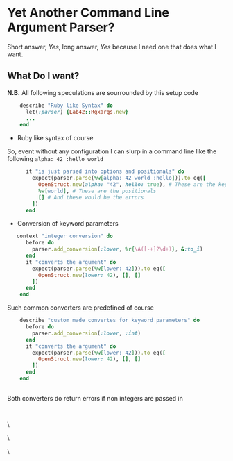 # Yet Another Command Line Argument Parser?

Short answer, _Yes_, long answer, _Yes_ because I need one
that does what I want.

## What Do I want?

**N.B.** All following speculations are sourrounded by this setup code

```ruby around
    describe "Ruby like Syntax" do
      let(:parser) {Lab42::Rgxargs.new}
      ...
    end
```

* Ruby like syntax of course

So, event without any configuration I can slurp in a command line like the following
`alpha: 42 :hello world` 

```ruby speculate
      it "is just parsed into options and positionals" do
        expect(parser.parse(%w[alpha: 42 world :hello])).to eq([
          OpenStruct.new(alpha: "42", hello: true), # These are the keywords
          %w[world], # These are the positionals
          [] # And these would be the errors
        ])
      end
```

* Conversion of keyword parameters

```ruby speculate
   context "integer conversion" do
      before do
        parser.add_conversion(:lower, %r{\A([-+]?\d+)}, &:to_i)
      end
      it "converts the argument" do
        expect(parser.parse(%w[lower: 42])).to eq([
          OpenStruct.new(lower: 42), [], []
        ])
      end
    end
```

Such common converters are predefined of course

```ruby speculate
    describe "custom made convertes for keyword parameters" do
      before do
        parser.add_conversion(:lower, :int)
      end
      it "converts the argument" do
        expect(parser.parse(%w[lower: 42])).to eq([
          OpenStruct.new(lower: 42), [], []
        ])
      end
    end
    
```

Both converters do return errors if non integers are passed in

```ruby speculate
    
```

\

\

\

